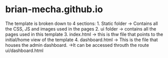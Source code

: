 # brian-mecha.github.io
The template is broken down to 4 sections:
    1. Static folder -> Contains all the CSS, JS and images used in the pages
    2. ui folder -> contains all the pages used in this template
    3. index.html -> this is thw file that points to the initial/home view of the template
    4. dashboard.html -> This is the file that houses the admin dashboard.
                      ->It can be accessed throuth the route ui/dashboard.html
